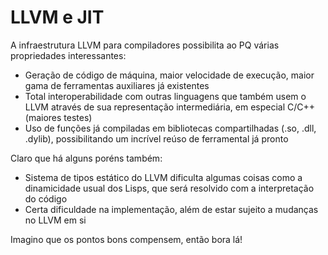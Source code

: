 LLVM e JIT
==========
A infraestrutura LLVM para compiladores possibilita ao PQ várias propriedades
interessantes:

- Geração de código de máquina, maior velocidade de execução, maior gama de
  ferramentas auxiliares já existentes
- Total interoperabilidade com outras linguagens que também usem o LLVM através
  de sua representação intermediária, em especial C/C++ (maiores testes)
- Uso de funções já compiladas em bibliotecas compartilhadas (.so, .dll, .dylib),
  possibilitando um incrível reúso de ferramental já pronto


Claro que há alguns poréns também:

- Sistema de tipos estático do LLVM dificulta algumas coisas como a dinamicidade
  usual dos Lisps, que será resolvido com a interpretação do código
- Certa dificuldade na implementação, além de estar sujeito a mudanças no LLVM
  em si


Imagino que os pontos bons compensem, então bora lá!
